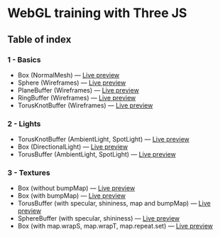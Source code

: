 # WebGL training with Three JS

## Table of index

### 1 - Basics
- Box (NormalMesh) — [Live preview](https://lab.corentinbernadou.co/work/1-basics/1-box/index.html)
- Sphere (Wireframes) — [Live preview](https://lab.corentinbernadou.co/work/1-basics/2-sphere/index.html)
- PlaneBuffer (Wireframes) — [Live preview](https://lab.corentinbernadou.co/work/1-basics/3-planebuffer/index.html)
- RingBuffer (Wireframes) — [Live preview](https://lab.corentinbernadou.co/work/1-basics/4-ringbuffer/index.html)
- TorusKnotBuffer (Wireframes) — [Live preview](https://lab.corentinbernadou.co/work/1-basics/5-torusknotbuffer/index.html)

### 2 - Lights
- TorusKnotBuffer (AmbientLight, SpotLight) — [Live preview](https://lab.corentinbernadou.co/work/2-lights/1-torusknotbuffer/index.html)
- Box (DirectionalLight) — [Live preview](https://lab.corentinbernadou.co/work/2-lights/2-box/index.html)
- TorusBuffer (AmbientLight, SpotLight) — [Live preview](https://lab.corentinbernadou.co/work/2-lights/3-torusbuffer/index.html)


### 3 - Textures
- Box (without bumpMap) — [Live preview](https://lab.corentinbernadou.co/work/3-textures/1-box/index.html)
- Box (with bumpMap) — [Live preview](https://lab.corentinbernadou.co/work/3-textures/2-box/index.html)
- TorusBuffer (with specular, shininess, map and bumpMap) — [Live preview](https://lab.corentinbernadou.co/work/3-textures/3-torusbuffer/index.html)
- SphereBuffer (with specular, shininess) — [Live preview](https://lab.corentinbernadou.co/work/3-textures/4-spherebuffer/index.html)
- Box (with map.wrapS, map.wrapT, map.repeat.set) — [Live preview](https://lab.corentinbernadou.co/work/3-textures/5-box/index.html)